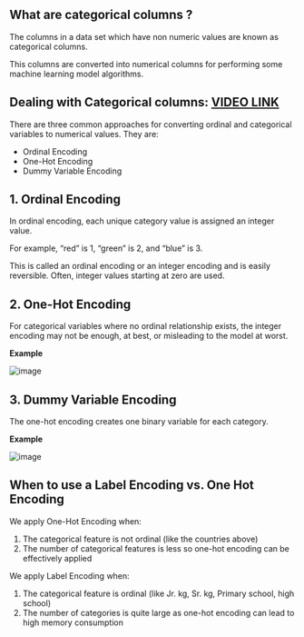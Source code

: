 ## What are categorical columns ?

The columns in a data set which have non numeric values are known as categorical columns.

This columns are converted into numerical columns for performing some machine learning model algorithms.

## Dealing with Categorical columns: [VIDEO LINK](https://drive.google.com/file/d/1p4bPYE_dNoW72AtvZig_kUzT05rgYqCe/view?usp=sharing)

There are three common approaches for converting ordinal and categorical variables to numerical values. They are:

- Ordinal Encoding
- One-Hot Encoding
- Dummy Variable Encoding

## 1. Ordinal Encoding

In ordinal encoding, each unique category value is assigned an integer value.

For example, “red” is 1, “green” is 2, and “blue” is 3.

This is called an ordinal encoding or an integer encoding and is easily reversible. Often, integer values starting at zero are used.

## 2. One-Hot Encoding

For categorical variables where no ordinal relationship exists, the integer encoding may not be enough, at best, or misleading to the model at worst.

**Example**

![image](https://user-images.githubusercontent.com/63282184/134809871-80b62928-f507-4c23-aac8-31d524d9c139.png)

## 3. Dummy Variable Encoding

The one-hot encoding creates one binary variable for each category.


**Example**

![image](https://user-images.githubusercontent.com/63282184/134809902-75c102e1-223e-43c7-a458-54b2258ee209.png)


## When to use a Label Encoding vs. One Hot Encoding

We apply One-Hot Encoding when:
1. The categorical feature is not ordinal (like the countries above)
2. The number of categorical features is less so one-hot encoding can be effectively applied

We apply Label Encoding when:
1. The categorical feature is ordinal (like Jr. kg, Sr. kg, Primary school, high school)
2. The number of categories is quite large as one-hot encoding can lead to high memory consumption


